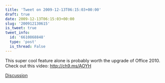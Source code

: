 ```yaml
---
title: 'Tweet on 2009-12-13T06:15:03+00:00'
draft: true
date: 2009-12-13T06:15:03+00:00
slug: '200912130615'
is_tweet: true
tweet_info:
  id: '6610868848'
  type: 'post'
  is_thread: False
---
```




This super cool feature alone is probably worth the upgrade of Office 2010. Check out this video: http://ch9.ms/AOYH

[Discussion](https://x.com/sytelus/status/6610868848)

